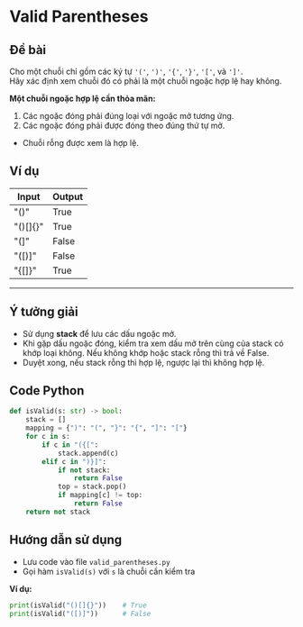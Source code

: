 # Valid Parentheses

## Đề bài

Cho một chuỗi chỉ gồm các ký tự `'('`, `')'`, `'{'`, `'}'`, `'['`, và `']'`.  
Hãy xác định xem chuỗi đó có phải là một chuỗi ngoặc hợp lệ hay không.

**Một chuỗi ngoặc hợp lệ cần thỏa mãn:**
1. Các ngoặc đóng phải đúng loại với ngoặc mở tương ứng.
2. Các ngoặc đóng phải được đóng theo đúng thứ tự mở.

- Chuỗi rỗng được xem là hợp lệ.

## Ví dụ

| Input      | Output  |
|------------|---------|
| "()"       | True    |
| "()[]{}"   | True    |
| "(]"       | False   |
| "([)]"     | False   |
| "{[]}"     | True    |

---

## Ý tưởng giải

- Sử dụng **stack** để lưu các dấu ngoặc mở.
- Khi gặp dấu ngoặc đóng, kiểm tra xem dấu mở trên cùng của stack có khớp loại không. Nếu không khớp hoặc stack rỗng thì trả về False.
- Duyệt xong, nếu stack rỗng thì hợp lệ, ngược lại thì không hợp lệ.

## Code Python

```python
def isValid(s: str) -> bool:
    stack = []
    mapping = {")": "(", "}": "{", "]": "["}
    for c in s:
        if c in "({[":
            stack.append(c)
        elif c in ")}]":
            if not stack:
                return False
            top = stack.pop()
            if mapping[c] != top:
                return False
    return not stack
```

## Hướng dẫn sử dụng

- Lưu code vào file `valid_parentheses.py`
- Gọi hàm `isValid(s)` với `s` là chuỗi cần kiểm tra

**Ví dụ:**
```python
print(isValid("()[]{}"))    # True
print(isValid("([)]"))      # False
```

